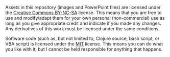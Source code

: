 Assets in this repository (images and PowerPoint files) are licensed under the
[Creative Commons BY-NC-SA](https://creativecommons.org/licenses/by-nc-sa/4.0/) license.
This means that you are free to use and modify/adapt them for your own personal (non-commercial) use
as long as you give appropriate credit and indicate if you made any changes.
Any derivatives of this work must be licensed under the same conditions.

Software code (such as, but not limited to, Clojure source, bash script, or VBA script) is licensed under the
[MIT](https://opensource.org/license/MIT) license.
This means you can do what you like with it, but I cannot be held responsible for anything that happens.
